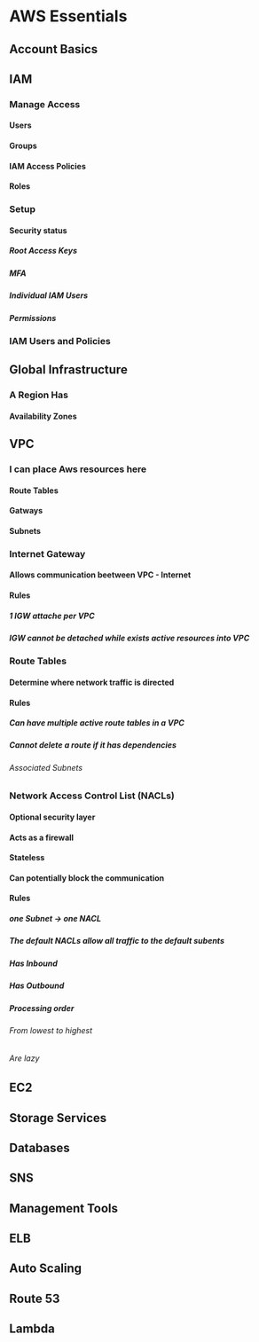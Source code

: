 

# AWS Essentials

## Account Basics

## IAM
### Manage Access
#### Users
#### Groups
#### IAM Access Policies
#### Roles

### Setup
#### Security status
##### Root Access Keys
##### MFA
##### Individual IAM Users
##### Permissions

### IAM Users and Policies

## Global Infrastructure
### A Region Has
#### Availability Zones 

## VPC
### I can place Aws resources here
#### Route Tables
#### Gatways
#### Subnets

### Internet Gateway
#### Allows communication beetween VPC - Internet
#### Rules
##### 1 IGW attache per VPC
##### IGW cannot be detached while exists active resources into VPC

### Route Tables
#### Determine where network traffic is directed
#### Rules
##### Can have multiple active route tables in a VPC
##### Cannot delete a route if it has dependencies
###### Associated Subnets

### Network Access Control List (NACLs)
#### Optional security layer
#### Acts as a firewall
#### Stateless
#### Can potentially block the communication
#### Rules
##### one Subnet -> one NACL
##### The default NACLs allow all traffic to the default subents
##### Has Inbound
##### Has Outbound
##### Processing order
###### From lowest to highest
###### Are lazy






## EC2

## Storage Services

## Databases

## SNS

## Management Tools

## ELB

## Auto Scaling

## Route 53

## Lambda

